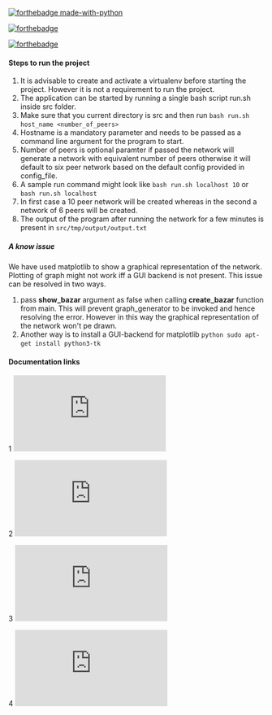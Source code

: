 
[![forthebadge made-with-python](http://ForTheBadge.com/images/badges/made-with-python.svg)](https://www.python.org/)

[![forthebadge](https://forthebadge.com/images/badges/gluten-free.svg)](https://forthebadge.com)

[![forthebadge](https://forthebadge.com/images/badges/powered-by-coffee.svg)](https://forthebadge.com)

#### Steps to run the project
1. It is advisable to create and activate a virtualenv before starting the project. However it is not a requirement to run the project.
2. The application can be started by running a single bash script run.sh inside src folder.
3. Make sure that you current directory is src and then run ````bash run.sh host_name <number_of_peers>````
4. Hostname is a mandatory parameter and needs to be passed as a command line argument for the program to start.
5. Number of peers is optional paramter if passed the network will generate a network with equivalent number of peers otherwise it will default to six peer network based on the default config provided in config_file.
6. A sample run command might look like ````bash run.sh localhost 10```` or ```` bash run.sh localhost````
7. In first case a 10 peer network will be created whereas in the second a network of 6 peers will be created.
8. The output of the program after running the network for a few minutes is present in ````src/tmp/output/output.txt````

##### A know issue

We have used matplotlib to show a graphical representation of the network. Plotting of graph might not work iff a GUI backend is not present. This issue can be resolved in two ways.
1. pass **show_bazar** argument as false when calling **create_bazar** function from main. This will prevent graph_generator to be invoked and hence resolving the error. However in this way the graphical representation of the network won't pe drawn.
2. Another way is to install a GUI-backend for matplotlib ````python
sudo apt-get install python3-tk````

#### Documentation links


1 ![problem_statement](https://github.com/alokrkmv/lab-1-the_bazar/blob/main/src/Documentation/Lab%201.pdf)

2  ![design_doc](https://github.com/alokrkmv/lab-1-the_bazar/blob/main/src/Documentation/Design%20Doc.pdf)
  
3 ![experiment_doc](https://github.com/alokrkmv/lab-1-the_bazar/blob/main/src/Documentation/Experiment%20Doc.pdf)
  
4 ![testing_doc](https://github.com/alokrkmv/lab-1-the_bazar/blob/main/src/Documentation/Testing%20Doc.pdf)

    
  
